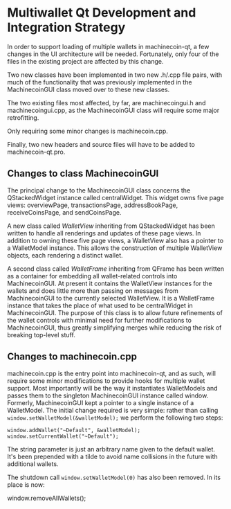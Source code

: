 Multiwallet Qt Development and Integration Strategy
===================================================

In order to support loading of multiple wallets in machinecoin-qt, a few changes in the UI architecture will be needed.
Fortunately, only four of the files in the existing project are affected by this change.

Two new classes have been implemented in two new .h/.cpp file pairs, with much of the functionality that was previously
implemented in the MachinecoinGUI class moved over to these new classes.

The two existing files most affected, by far, are machinecoingui.h and machinecoingui.cpp, as the MachinecoinGUI class will require
some major retrofitting.

Only requiring some minor changes is machinecoin.cpp.

Finally, two new headers and source files will have to be added to machinecoin-qt.pro.

Changes to class MachinecoinGUI
---------------------------
The principal change to the MachinecoinGUI class concerns the QStackedWidget instance called centralWidget.
This widget owns five page views: overviewPage, transactionsPage, addressBookPage, receiveCoinsPage, and sendCoinsPage.

A new class called *WalletView* inheriting from QStackedWidget has been written to handle all renderings and updates of
these page views. In addition to owning these five page views, a WalletView also has a pointer to a WalletModel instance.
This allows the construction of multiple WalletView objects, each rendering a distinct wallet.

A second class called *WalletFrame* inheriting from QFrame has been written as a container for embedding all wallet-related
controls into MachinecoinGUI. At present it contains the WalletView instances for the wallets and does little more than passing on messages
from MachinecoinGUI to the currently selected WalletView. It is a WalletFrame instance
that takes the place of what used to be centralWidget in MachinecoinGUI. The purpose of this class is to allow future
refinements of the wallet controls with minimal need for further modifications to MachinecoinGUI, thus greatly simplifying
merges while reducing the risk of breaking top-level stuff.

Changes to machinecoin.cpp
----------------------
machinecoin.cpp is the entry point into machinecoin-qt, and as such, will require some minor modifications to provide hooks for
multiple wallet support. Most importantly will be the way it instantiates WalletModels and passes them to the
singleton MachinecoinGUI instance called window. Formerly, MachinecoinGUI kept a pointer to a single instance of a WalletModel.
The initial change required is very simple: rather than calling `window.setWalletModel(&walletModel);` we perform the
following two steps:

	window.addWallet("~Default", &walletModel);
	window.setCurrentWallet("~Default");

The string parameter is just an arbitrary name given to the default wallet. It's been prepended with a tilde to avoid name collisions in the future with additional wallets.

The shutdown call `window.setWalletModel(0)` has also been removed. In its place is now:

window.removeAllWallets();
